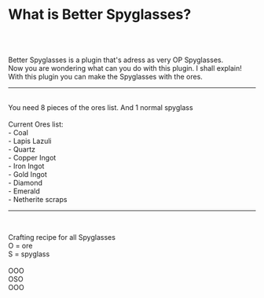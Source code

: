 <H1>What is Better Spyglasses?</H1>
<br><br>
<p>Better Spyglasses is a plugin that's adress as very OP Spyglasses.
<br>
Now you are wondering what can you do with this plugin.
I shall explain!
<br>
With this plugin you can make the Spyglasses with the ores.
<br><hr><br>
You need 8 pieces of the ores list. And 1 normal spyglass
<br><br>
Current Ores list:
<br>
- Coal <br>
- Lapis Lazuli <br>
- Quartz <br>
- Copper Ingot <br>
- Iron Ingot <br>
- Gold Ingot <br>
- Diamond <br>
- Emerald <br>
- Netherite scraps <br>
<hr>
<br>

Crafting recipe for all Spyglasses <br>
O = ore <br>
S = spyglass
<br><br>
OOO <br>
OSO <br>
OOO <br>
